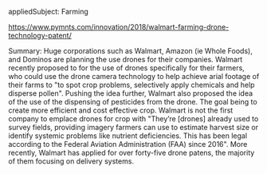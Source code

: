 appliedSubject: Farming

https://www.pymnts.com/innovation/2018/walmart-farming-drone-technology-patent/

Summary: Huge corporations such as Walmart, Amazon (ie Whole Foods), and Dominos are planning the use drones for their companies. Walmart recently proposed to for the use of drones specifically for their farmers, who could use the drone camera technology to help achieve arial footage of their farms to "to spot crop problems, selectively apply chemicals and help disperse pollen". Pushing the idea further, Walmart also proposed the idea of the use of the dispensing of pesticides from the drone. The goal being to create more efficient and cost effective crop. Walmart is not the first company to emplace drones for crop with "They’re [drones] already used to survey fields, providing imagery farmers can use to estimate harvest size or identify systemic problems like nutrient deficiencies. This has been legal according to the Federal Aviation Administration (FAA) since 2016". More recently, Walmart has applied for over forty-five drone patens, the majority of them focusing on delivery systems. 
